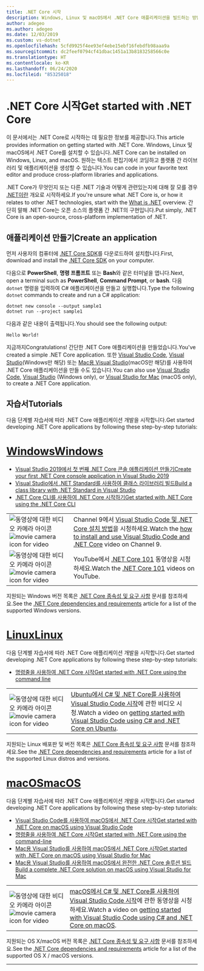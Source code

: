```yaml
---
title: .NET Core 시작
description: Windows, Linux 및 macOS에서 .NET Core 애플리케이션을 빌드하는 방법을 알아볼 수 있는 리소스를 찾아보세요.
author: adegeo
ms.author: adegeo
ms.date: 12/03/2019
ms.custom: vs-dotnet
ms.openlocfilehash: 5cfd9925f4ee93ef4ebe15ebf16febdfb98aaa9a
ms.sourcegitcommit: dc2feef0794cf41dbac1451a13b8183258566c0e
ms.translationtype: HT
ms.contentlocale: ko-KR
ms.lasthandoff: 06/24/2020
ms.locfileid: "85325018"
---
```

# <a name="get-started-with-net-core"></a><span data-ttu-id="aacac-103">.NET Core 시작</span><span class="sxs-lookup"><span data-stu-id="aacac-103">Get started with .NET Core</span></span>

<span data-ttu-id="aacac-104">이 문서에서는 .NET Core로 시작하는 데 필요한 정보를 제공합니다.</span><span class="sxs-lookup"><span data-stu-id="aacac-104">This article provides information on getting started with .NET Core.</span></span> <span data-ttu-id="aacac-105">Windows, Linux 및 macOS에서 .NET Core를 설치할 수 있습니다.</span><span class="sxs-lookup"><span data-stu-id="aacac-105">.NET Core can be installed on Windows, Linux, and macOS.</span></span> <span data-ttu-id="aacac-106">원하는 텍스트 편집기에서 코딩하고 플랫폼 간 라이브러리 및 애플리케이션을 생성할 수 있습니다.</span><span class="sxs-lookup"><span data-stu-id="aacac-106">You can code in your favorite text editor and produce cross-platform libraries and applications.</span></span>

<span data-ttu-id="aacac-107">.NET Core가 무엇인지 또는 다른 .NET 기술과 어떻게 관련있는지에 대해 잘 모를 경우 [.NET이란](https://dotnet.microsoft.com/learn/dotnet/what-is-dotnet) 개요로 시작하세요.</span><span class="sxs-lookup"><span data-stu-id="aacac-107">If you're unsure what .NET Core is, or how it relates to other .NET technologies, start with the [What is .NET](https://dotnet.microsoft.com/learn/dotnet/what-is-dotnet) overview.</span></span> <span data-ttu-id="aacac-108">간단히 말해 .NET Core는 오픈 소스의 플랫폼 간 .NET의 구현입니다.</span><span class="sxs-lookup"><span data-stu-id="aacac-108">Put simply, .NET Core is an open-source, cross-platform implementation of .NET.</span></span>

## <a name="create-an-application"></a><span data-ttu-id="aacac-109">애플리케이션 만들기</span><span class="sxs-lookup"><span data-stu-id="aacac-109">Create an application</span></span>

<span data-ttu-id="aacac-110">먼저 사용자의 컴퓨터에 [.NET Core SDK](https://dotnet.microsoft.com/download)를 다운로드하여 설치합니다.</span><span class="sxs-lookup"><span data-stu-id="aacac-110">First, download and install the [.NET Core SDK](https://dotnet.microsoft.com/download) on your computer.</span></span>

<span data-ttu-id="aacac-111">다음으로 **PowerShell**, **명령 프롬프트** 또는 **Bash**와 같은 터미널을 엽니다.</span><span class="sxs-lookup"><span data-stu-id="aacac-111">Next, open a terminal such as **PowerShell**, **Command Prompt**, or **bash**.</span></span> <span data-ttu-id="aacac-112">다음 `dotnet` 명령을 입력하여 C# 애플리케이션을 만들고 실행합니다.</span><span class="sxs-lookup"><span data-stu-id="aacac-112">Type the following `dotnet` commands to create and run a C# application:</span></span>

```dotnetcli
dotnet new console --output sample1
dotnet run --project sample1
```

<span data-ttu-id="aacac-113">다음과 같은 내용이 출력됩니다.</span><span class="sxs-lookup"><span data-stu-id="aacac-113">You should see the following output:</span></span>

```console
Hello World!
```

<span data-ttu-id="aacac-114">지금까지</span><span class="sxs-lookup"><span data-stu-id="aacac-114">Congratulations!</span></span> <span data-ttu-id="aacac-115">간단한 .NET Core 애플리케이션을 만들었습니다.</span><span class="sxs-lookup"><span data-stu-id="aacac-115">You've created a simple .NET Core application.</span></span> <span data-ttu-id="aacac-116">또한 [Visual Studio Code](./tutorials/with-visual-studio-code.md), [Visual Studio](./tutorials/with-visual-studio.md)(Windows만 해당) 또는 [Mac용 Visual Studio](./tutorials/using-on-mac-vs.md)(macOS만 해당)를 사용하여 .NET Core 애플리케이션을 만들 수도 있습니다.</span><span class="sxs-lookup"><span data-stu-id="aacac-116">You can also use [Visual Studio Code](./tutorials/with-visual-studio-code.md), [Visual Studio](./tutorials/with-visual-studio.md) (Windows only), or [Visual Studio for Mac](./tutorials/using-on-mac-vs.md) (macOS only), to create a .NET Core application.</span></span>

## <a name="tutorials"></a><span data-ttu-id="aacac-117">자습서</span><span class="sxs-lookup"><span data-stu-id="aacac-117">Tutorials</span></span>

<span data-ttu-id="aacac-118">다음 단계별 자습서에 따라 .NET Core 애플리케이션 개발을 시작합니다.</span><span class="sxs-lookup"><span data-stu-id="aacac-118">Get started developing .NET Core applications by following these step-by-step tutorials:</span></span>

<!-- markdownlint-disable MD025 -->

# <a name="windows"></a>[<span data-ttu-id="aacac-119">Windows</span><span class="sxs-lookup"><span data-stu-id="aacac-119">Windows</span></span>](#tab/windows)

- [<span data-ttu-id="aacac-120">Visual Studio 2019에서 첫 번째 .NET Core 콘솔 애플리케이션 만들기</span><span class="sxs-lookup"><span data-stu-id="aacac-120">Create your first .NET Core console application in Visual Studio 2019</span></span>](./tutorials/with-visual-studio.md)
- [<span data-ttu-id="aacac-121">Visual Studio에서 .NET Standard를 사용하여 클래스 라이브러리 빌드</span><span class="sxs-lookup"><span data-stu-id="aacac-121">Build a class library with .NET Standard in Visual Studio</span></span>](./tutorials/library-with-visual-studio.md)
- [<span data-ttu-id="aacac-122">.NET Core CLI를 사용하여 .NET Core 시작하기</span><span class="sxs-lookup"><span data-stu-id="aacac-122">Get started with .NET Core using the .NET Core CLI</span></span>](./tutorials/cli-create-console-app.md)

|   |   |
|---|---|
| <span data-ttu-id="aacac-123">![동영상에 대한 비디오 카메라 아이콘](./media/video-icon.png "비디오 시청")</span><span class="sxs-lookup"><span data-stu-id="aacac-123">![movie camera icon for video](./media/video-icon.png "Watch a video")</span></span> | <span data-ttu-id="aacac-124">Channel 9에서 [Visual Studio Code 및 .NET Core 설치 방법](https://channel9.msdn.com/Blogs/dotnet/Get-started-with-VS-Code-using-CSharp-and-NET-Core/)을 시청하세요.</span><span class="sxs-lookup"><span data-stu-id="aacac-124">Watch the [how to install and use Visual Studio Code and .NET Core](https://channel9.msdn.com/Blogs/dotnet/Get-started-with-VS-Code-using-CSharp-and-NET-Core/) video on Channel 9.</span></span> |
| <span data-ttu-id="aacac-125">![동영상에 대한 비디오 카메라 아이콘](./media/video-icon.png "비디오 시청")</span><span class="sxs-lookup"><span data-stu-id="aacac-125">![movie camera icon for video](./media/video-icon.png "Watch a video")</span></span> | <span data-ttu-id="aacac-126">YouTube에서 [.NET Core 101](https://www.youtube.com/playlist?list=PLdo4fOcmZ0oWoazjhXQzBKMrFuArxpW80) 동영상을 시청하세요.</span><span class="sxs-lookup"><span data-stu-id="aacac-126">Watch the [.NET Core 101](https://www.youtube.com/playlist?list=PLdo4fOcmZ0oWoazjhXQzBKMrFuArxpW80) videos on YouTube.</span></span> |

<span data-ttu-id="aacac-127">지원되는 Windows 버전 목록은 [.NET Core 종속성 및 요구 사항](install/dependencies.md?pivots=os-windows) 문서를 참조하세요.</span><span class="sxs-lookup"><span data-stu-id="aacac-127">See the [.NET Core dependencies and requirements](install/dependencies.md?pivots=os-windows) article for a list of the supported Windows versions.</span></span>

# <a name="linux"></a>[<span data-ttu-id="aacac-128">Linux</span><span class="sxs-lookup"><span data-stu-id="aacac-128">Linux</span></span>](#tab/linux)

<span data-ttu-id="aacac-129">다음 단계별 자습서에 따라 .NET Core 애플리케이션 개발을 시작합니다.</span><span class="sxs-lookup"><span data-stu-id="aacac-129">Get started developing .NET Core applications by following these step-by-step tutorials:</span></span>

- [<span data-ttu-id="aacac-130">명령줄을 사용하여 .NET Core 시작</span><span class="sxs-lookup"><span data-stu-id="aacac-130">Get started with .NET Core using the command line</span></span>](./tutorials/cli-create-console-app.md)

|   |   |
|---|---|
| <span data-ttu-id="aacac-131">![동영상에 대한 비디오 카메라 아이콘](./media/video-icon.png "비디오 시청")</span><span class="sxs-lookup"><span data-stu-id="aacac-131">![movie camera icon for video](./media/video-icon.png "Watch a video")</span></span> | <span data-ttu-id="aacac-132">[Ubuntu에서 C# 및 .NET Core를 사용하여 Visual Studio Code 시작](https://channel9.msdn.com/Blogs/dotnet/Get-started-with-VS-Code-Csharp-dotnet-Core-Ubuntu)에 관한 비디오 시청.</span><span class="sxs-lookup"><span data-stu-id="aacac-132">Watch a video on [getting started with Visual Studio Code using C# and .NET Core on Ubuntu](https://channel9.msdn.com/Blogs/dotnet/Get-started-with-VS-Code-Csharp-dotnet-Core-Ubuntu).</span></span> |

<span data-ttu-id="aacac-133">지원되는 Linux 배포판 및 버전 목록은 [.NET Core 종속성 및 요구 사항](install/dependencies.md?pivots=os-linux) 문서를 참조하세요.</span><span class="sxs-lookup"><span data-stu-id="aacac-133">See the [.NET Core dependencies and requirements](install/dependencies.md?pivots=os-linux) article for a list of the supported Linux distros and versions.</span></span>

# <a name="macos"></a>[<span data-ttu-id="aacac-134">macOS</span><span class="sxs-lookup"><span data-stu-id="aacac-134">macOS</span></span>](#tab/macos)

<span data-ttu-id="aacac-135">다음 단계별 자습서에 따라 .NET Core 애플리케이션 개발을 시작합니다.</span><span class="sxs-lookup"><span data-stu-id="aacac-135">Get started developing .NET Core applications by following these step-by-step tutorials:</span></span>

- [<span data-ttu-id="aacac-136">Visual Studio Code를 사용하여 macOS에서 .NET Core 시작</span><span class="sxs-lookup"><span data-stu-id="aacac-136">Get started with .NET Core on macOS using Visual Studio Code</span></span>](./tutorials/using-on-macos.md)
- [<span data-ttu-id="aacac-137">명령줄을 사용하여 .NET Core 시작</span><span class="sxs-lookup"><span data-stu-id="aacac-137">Get started with .NET Core using the command-line</span></span>](./tutorials/cli-create-console-app.md)
- [<span data-ttu-id="aacac-138">Mac용 Visual Studio를 사용하여 macOS에서 .NET Core 시작</span><span class="sxs-lookup"><span data-stu-id="aacac-138">Get started with .NET Core on macOS using Visual Studio for Mac</span></span>](./tutorials/using-on-mac-vs.md)
- [<span data-ttu-id="aacac-139">Mac용 Visual Studio를 사용하여 macOS에서 완전한 .NET Core 솔루션 빌드</span><span class="sxs-lookup"><span data-stu-id="aacac-139">Build a complete .NET Core solution on macOS using Visual Studio for Mac</span></span>](./tutorials/using-on-mac-vs-full-solution.md)

|   |   |
|---|---|
| <span data-ttu-id="aacac-140">![동영상에 대한 비디오 카메라 아이콘](media/video-icon.png "비디오 시청")</span><span class="sxs-lookup"><span data-stu-id="aacac-140">![movie camera icon for video](media/video-icon.png "Watch a video")</span></span> | <span data-ttu-id="aacac-141">[macOS에서 C# 및 .NET Core를 사용하여 Visual Studio Code 시작](https://channel9.msdn.com/Blogs/dotnet/Get-started-VSCode-NET-Core-Mac)에 관한 동영상을 시청하세요.</span><span class="sxs-lookup"><span data-stu-id="aacac-141">Watch a video on [getting started with Visual Studio Code using C# and .NET Core on macOS](https://channel9.msdn.com/Blogs/dotnet/Get-started-VSCode-NET-Core-Mac).</span></span> |

<span data-ttu-id="aacac-142">지원되는 OS X/macOS 버전 목록은 [.NET Core 종속성 및 요구 사항](install/dependencies.md?pivots=os-macos) 문서를 참조하세요.</span><span class="sxs-lookup"><span data-stu-id="aacac-142">See the [.NET Core dependencies and requirements](install/dependencies.md?pivots=os-macos) article for a list of the supported OS X / macOS versions.</span></span>

---
